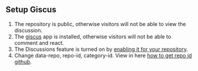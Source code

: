 ## Setup Giscus

1. The repository is public, otherwise visitors will not be able to view the discussion.
2. The [giscus](https://github.com/apps/giscus) app is installed, otherwise visitors will not be able to comment and react.
3. The Discussions feature is turned on by [enabling it for your repository](https://docs.github.com/en/github/administering-a-repository/managing-repository-settings/enabling-or-disabling-github-discussions-for-a-repository).
4. Change data-repo, repo-id, category-id. View in here [how to get repo id github](https://github.com/laymonage/base/discussions/14#discussioncomment-1921998).